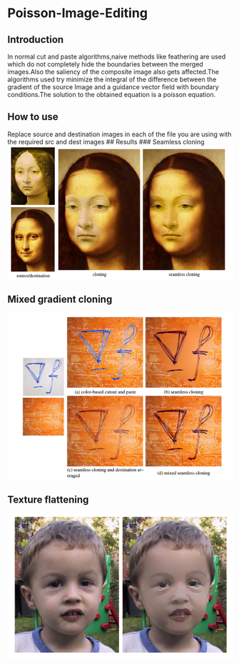 # Poisson-Image-Editing
<h2>Introduction</h2>
In normal cut and paste algorithms,naive methods like feathering are used which do not completely hide the boundaries between
the merged images.Also the saliency of the composite image also gets affected.The algorithms used try minimize the integral of the difference between the
gradient of the source Image and a guidance vector field with boundary conditions.The solution to the obtained equation is a poisson equation.
<h2>How to use</h2>
Replace source and destination images in each of the file you are using with the required src and dest images
## Results
### Seamless cloning
<img src="https://github.com/CaptainSharf/Poisson-Image-Editing/blob/master/imgs/Screenshot%20(19).png" width = "800" />
<h2>Mixed gradient cloning</h2>
<img src = "https://github.com/CaptainSharf/Poisson-Image-Editing/blob/master/imgs/Screenshot%20(16).png" width = "800"/>
<h2>Texture flattening</h2>
<img src = "https://github.com/CaptainSharf/Poisson-Image-Editing/blob/master/imgs/Screenshot%20(21).png" width = "800"/>
